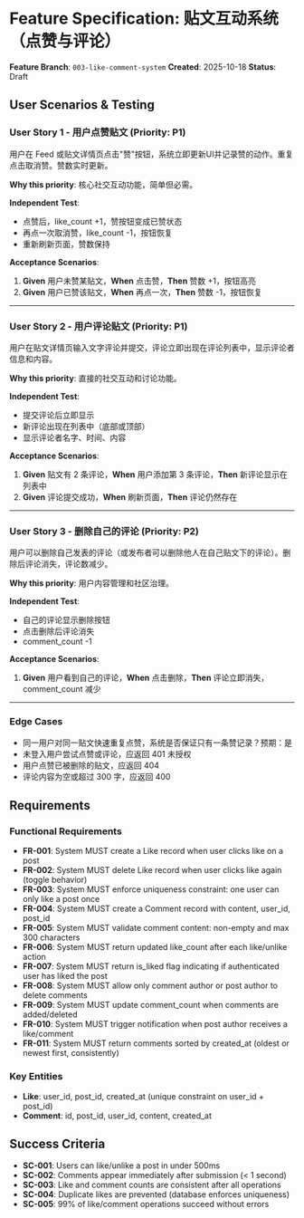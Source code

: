 # Feature Specification: 贴文互动系统（点赞与评论）

**Feature Branch**: `003-like-comment-system`
**Created**: 2025-10-18
**Status**: Draft

## User Scenarios & Testing

### User Story 1 - 用户点赞贴文 (Priority: P1)

用户在 Feed 或贴文详情页点击"赞"按钮，系统立即更新UI并记录赞的动作。重复点击取消赞。赞数实时更新。

**Why this priority**: 核心社交互动功能，简单但必需。

**Independent Test**:
- 点赞后，like_count +1，赞按钮变成已赞状态
- 再点一次取消赞，like_count -1，按钮恢复
- 重新刷新页面，赞数保持

**Acceptance Scenarios**:
1. **Given** 用户未赞某贴文，**When** 点击赞，**Then** 赞数 +1，按钮高亮
2. **Given** 用户已赞该贴文，**When** 再点一次，**Then** 赞数 -1，按钮恢复

---

### User Story 2 - 用户评论贴文 (Priority: P1)

用户在贴文详情页输入文字评论并提交，评论立即出现在评论列表中，显示评论者信息和内容。

**Why this priority**: 直接的社交互动和讨论功能。

**Independent Test**:
- 提交评论后立即显示
- 新评论出现在列表中（底部或顶部）
- 显示评论者名字、时间、内容

**Acceptance Scenarios**:
1. **Given** 贴文有 2 条评论，**When** 用户添加第 3 条评论，**Then** 新评论显示在列表中
2. **Given** 评论提交成功，**When** 刷新页面，**Then** 评论仍然存在

---

### User Story 3 - 删除自己的评论 (Priority: P2)

用户可以删除自己发表的评论（或发布者可以删除他人在自己贴文下的评论）。删除后评论消失，评论数减少。

**Why this priority**: 用户内容管理和社区治理。

**Independent Test**:
- 自己的评论显示删除按钮
- 点击删除后评论消失
- comment_count -1

**Acceptance Scenarios**:
1. **Given** 用户看到自己的评论，**When** 点击删除，**Then** 评论立即消失，comment_count 减少

---

### Edge Cases

- 同一用户对同一贴文快速重复点赞，系统是否保证只有一条赞记录？预期：是
- 未登入用户尝试点赞或评论，应返回 401 未授权
- 用户点赞已被删除的贴文，应返回 404
- 评论内容为空或超过 300 字，应返回 400

## Requirements

### Functional Requirements

- **FR-001**: System MUST create a Like record when user clicks like on a post
- **FR-002**: System MUST delete Like record when user clicks like again (toggle behavior)
- **FR-003**: System MUST enforce uniqueness constraint: one user can only like a post once
- **FR-004**: System MUST create a Comment record with content, user_id, post_id
- **FR-005**: System MUST validate comment content: non-empty and max 300 characters
- **FR-006**: System MUST return updated like_count after each like/unlike action
- **FR-007**: System MUST return is_liked flag indicating if authenticated user has liked the post
- **FR-008**: System MUST allow only comment author or post author to delete comments
- **FR-009**: System MUST update comment_count when comments are added/deleted
- **FR-010**: System MUST trigger notification when post author receives a like/comment
- **FR-011**: System MUST return comments sorted by created_at (oldest or newest first, consistently)

### Key Entities

- **Like**: user_id, post_id, created_at (unique constraint on user_id + post_id)
- **Comment**: id, post_id, user_id, content, created_at

## Success Criteria

- **SC-001**: Users can like/unlike a post in under 500ms
- **SC-002**: Comments appear immediately after submission (< 1 second)
- **SC-003**: Like and comment counts are consistent after all operations
- **SC-004**: Duplicate likes are prevented (database enforces uniqueness)
- **SC-005**: 99% of like/comment operations succeed without errors
